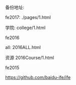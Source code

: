 备份地址: 

fe2017: 
 ./pages/1.html
 
 学院:
 college/1.html
 
 fe2016
 
 all:
 2016ALL.html
 
 资源
 2016Course/1.html
 
 fe2015
 
 https://github.com/baidu-ife/ife